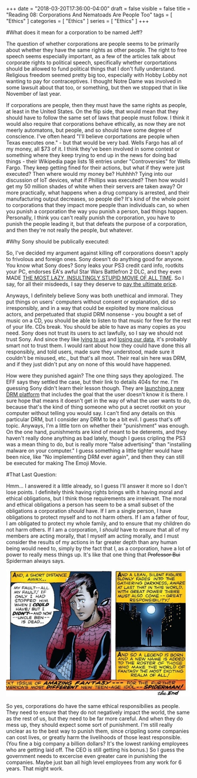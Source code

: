 +++
date = "2018-03-20T17:36:00-04:00"
draft = false
visible = false
title = "Reading 08: Corporations And Nematoads Are People Too"
tags = [ "Ethics" ]
categories = [ "Ethics" ]
series = [ "Ethics" ]
+++

#What does it mean for a corporation to be named Jeff?

The question of whether corporations are people seems to be primarily about whether they have the same rights as other people.
The right to free speech seems especially important, as a few of the articles talk about corporate rights to political speech,
specifically whether corportations should be allowed to fund political things that I don't fully understand. Religious freedom seemed
pretty big too, especially with Hobby Lobby not wanting to pay for contraceptives. I thought Notre Dame was involved in some lawsuit
about that too, or something, but then we stopped that in like November of last year. 

If corporations are people, then they must have the same rights as people, at least in the United States. On the flip side, that would mean
that they should have to follow the same set of laws that people must follow. I think it would also require that corporations behave ethically,
as now they are not meerly automatons, but people, and so should have some degree of conscience. I've often heard "I'll believe corportations
are people when Texas executes one." - but that would be very bad. Wells Fargo has all of my money, all $73 of it. I think they've been
involved in some contest or something where they keep trying to end up in the news for doing bad things - their Wikipedia page lists
18 entries under "Controversies" for Wells Fargo. They keep getting fined for their actions, but what if they were just executed? Then
where would my money be? Huhhhh? Tying into our discussion of IoT devices, what if Phillips was executed? Then how would I get my 50 million
shades of white when their servers are taken away? Or more practically, what happens when a drug company is arrested, and their manufacturing
output decreases, so people die? It's kind of the whole point to corporations that they impact more people than individuals can, so when
you punish a corporation the way you punish a person, bad things happen. Personally, I think you can't really punish the corporation, you
have to punish the people leading it, but that defeats the purpose of a corporation, and then they're not really the people, but whatever.

#Why Sony should be publically executed:

So, I've decided my argument against killing off corporations doesn't apply to frivolous and foreign ones. Sony doesn't do anything
good for anyone. You know what Sony does? Sony leaks your PS3 credit card info, rootkits your PC, endorses EA's awful Star Wars Battlefron 2
DLC, and they even MADE [THE MOST LAZY, INSULTINGLY STUPID MOVIE OF ALL TIME](https://en.wikipedia.org/wiki/The_Emoji_Movie). So I say,
for all their misdeeds, I say they deserve to [pay the ultimate price](https://www.youtube.com/watch?v=CmKBbmuJPF8).

Anyways, I definitely believe Sony was both unethical and immoral. They put things on users' computers without consent or explanation,
did so irresponsibly, and in a way that could be exploited by more malicious actors, and perpetuated that stupid DRM nonsense - you bought
a set of music on a CD, you should be able to listen to that music for free for the rest of your life. CDs break. You should be able
to have as many copies as you need. Sony does not trust its users to act lawfully, so I say we should not trust Sony. And since they
like [lying to us](https://en.wikipedia.org/wiki/OtherOS) and [losing our data](https://en.wikipedia.org/wiki/2011_PlayStation_Network_outage),
it's probably smart not to trust them. I would rant about how they could have done this all responsibly, and told users, made sure they
understood, made sure it couldn't be misused, etc., but that's all moot. Their real sin here was DRM, and if they just didn't put any on
none of this would have happened.

How were they punished again? The one thing says they apologized. The EFF says they settled the case, but their link to details 404s for me.
I'm guessing Sony didn't learn their lesson though. They are [launching a new DRM platform](https://www.publishersweekly.com/pw/by-topic/international/london-book-fair/article/66098-sony-debuts-new-drm-for-publishers-digital-spotlight-2015.html)
that includes the goal that the user doesn't know it is there. I sure hope that means it doesn't get in the way of what the user wants
to do, because that's the kind of thing someone who put a secret rootkit on your computer without telling you would say. I can't find
any details on this particular DRM, but I consider any DRM to be a bit evil. I guess that's off topic. Anyways, I'm a little torn on
whether their "punishment" was enough. On the one hand, punishments are kind of meant to be deterents, and they haven't really done anything
as bad lately, though I guess cripling the PS3 was a mean thing to do, but is really more "false advertising" than "installing malware
on your computer." I guess something a little tighter would have been nice, like "No implementing DRM ever again", and then they
can still be executed for making The Emoji Movie.

#That Last Question:

Hmm... I answered it a little already, so I guess I'll answer it more so I don't lose points. I definitely think having rights brings
with it having moral and ethical obligations, but I think those requirements are irrelevant. The moral and ethical obligations a person
has seem to be a small subset of the obligations a corporation *should* have. If I am a single person, I have obligations to protect
myself and to not harm others. If I am a father of four, I am obligated to protect my whole family, and to ensure that my children
do not harm others. If I am a corporation, I *should* have to ensure that all of my members are acting morally, that I myself am acting
morally, and I must consider the results of my actions in far greater depth than any human being would need to, simply by the fact
that I, as a corporation, have a lot of power to really mess things up. It's like that one thing that <s>Professor Bui</s> Spiderman always
says.

![img](spiderman.jpg)

So yes, corporations do have the same ethical responsibilies as people. They need to ensure that they do not negatively impact the world,
the same as the rest of us, but they need to be far more careful. And when they do mess up, they should expect some sort of punishment.
I'm still really unclear as to the best way to punish them, since crippling some companies can cost lives, or greatly harm the livelihoods
of those least responsible. (You fine a big company a billion dollars? It's the lowest ranking employees who are getting laid off. The CEO
is still getting his bonus.) So I guess the government needs to excercise even greater care in punishing the companies. Maybe just ban all
high level employees from any work for 6 years. That might work.
